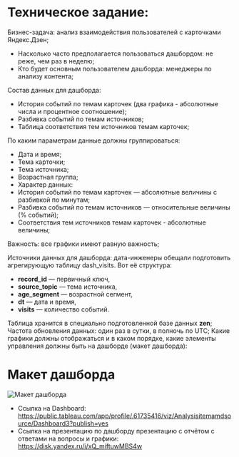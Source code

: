 
# Техническое задание:
Бизнес-задача: анализ взаимодействия пользователей с карточками Яндекс.Дзен;
- Насколько часто предполагается пользоваться дашбордом: не реже, чем раз в неделю;
- Кто будет основным пользователем дашборда: менеджеры по анализу контента;

Состав данных для дашборда:
- История событий по темам карточек (два графика - абсолютные числа и процентное соотношение);
- Разбивка событий по темам источников;
- Таблица соответствия тем источников темам карточек;

По каким параметрам данные должны группироваться:
- Дата и время;
- Тема карточки;
- Тема источника;
- Возрастная группа;
- Характер данных:
- История событий по темам карточек — абсолютные величины с разбивкой по минутам;
- Разбивка событий по темам источников — относительные величины (% событий);
- Соответствия тем источников темам карточек - абсолютные величины;

Важность: все графики имеют равную важность;

Источники данных для дашборда: дата-инженеры обещали подготовить агрегирующую таблицу dash_visits. Вот её структура:
- **record_id** — первичный ключ,
- **source_topic** — тема источника,
- **age_segment** — возрастной сегмент,
- **dt** — дата и время,
- **visits** — количество событий.

Таблица хранится в специально подготовленной  базе данных **zen**;
Частота обновления данных: один раз в сутки, в полночь по UTC;
Какие графики должны отображаться и в каком порядке, какие элементы управления должны быть на дашборде (макет дашборда):
# Макет дашборда
![Макет дашборда](https://s755sas.storage.yandex.net/rdisk/c2f5189bd200fc1318283cad2066f402573eb559f1599596bfaf7df991566c1f/645b2c5a/__G36_7zOIw4pKscMqlToAAKUjAd2QhJzAh13S_Zj4AGwlHRcwdZT2s3yRkGaAwBUSGSgFAB0CFNhcEtUDAqPw==?uid=0&filename=Untitled_-_2020-07-06T161108.832_1594041107.png&disposition=inline&hash=&limit=0&content_type=image%2Fpng&owner_uid=0&fsize=29743&hid=01503183cf5bb13d93da17f594f42ea6&media_type=image&tknv=v2&etag=7169bf2a4060eeb892b86bb7bae142b3&rtoken=KbAwjm5WYIyP&force_default=no&ycrid=na-0c7f0391be5a154e89a60865763bf147-downloader3h&ts=5fb5031804a80&s=f941706a4ae22c8f364dba92fd21962598f140dedfa23e22a3cba94411fb3028&pb=U2FsdGVkX19jUrSXR_chB1X0Hyp7WiL6r_9X74FgB5JPuOESp7Vz2z5dRIQvTwN-1pjoBLEP2XH4wnCzoKUgfk_hhHj_LBA2h7odlCaJv5s)

- Ccылка на Dashboard: https://public.tableau.com/app/profile/.61735416/viz/Analysisitemamdsource/Dashboard3?publish=yes
- Cсылка на презентацию по дашборду презентацию с отчётом с ответами на вопросы и графики: https://disk.yandex.ru/i/xQ_miftuwMBS4w
